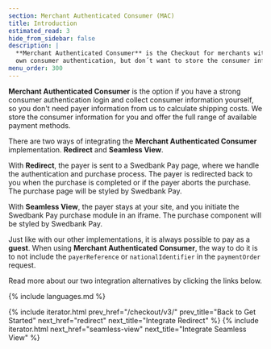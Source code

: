 ```yaml
---
section: Merchant Authenticated Consumer (MAC)
title: Introduction
estimated_read: 3
hide_from_sidebar: false
description: |
  **Merchant Authenticated Consumer** is the Checkout for merchants with their
  own consumer authentication, but don´t want to store the consumer information.
menu_order: 300
---
```


**Merchant Authenticated Consumer** is the option if you have a strong consumer
authentication login and collect consumer information yourself, so you don't
need payer information from us to calculate shipping costs. We store the
consumer information for you and offer the full range of available payment
methods.

There are two ways of integrating the **Merchant Authenticated Consumer**
implementation. **Redirect** and **Seamless View**.

With **Redirect**, the payer is sent to a Swedbank Pay page, where we handle the
authentication and purchase process. The payer is redirected back to you
when the purchase is completed or if the payer aborts the purchase. The
purchase page will be styled by Swedbank Pay.

With **Seamless View**, the payer stays at your site, and you initiate the
Swedbank Pay purchase module in an iframe. The purchase component will be styled
by Swedbank Pay.

Just like with our other implementations, it is always possible to pay as a
**guest**. When using **Merchant Authenticated Consumer**, the way to do it is
to not include the `payerReference` or `nationalIdentifier` in the
`paymentOrder` request.

Read more about our two integration alternatives by clicking the links below.

{% include languages.md %}

{% include iterator.html prev_href="/checkout/v3/"
                         prev_title="Back to Get Started"
                         next_href="redirect"
                         next_title="Integrate Redirect" %}
{% include iterator.html next_href="seamless-view"
                         next_title="Integrate Seamless View" %}
